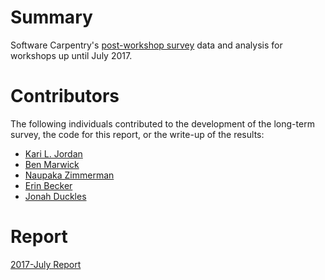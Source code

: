# Summary
Software Carpentry's [post-workshop survey](https://github.com/carpentries/assessment/blob/master/learner-assessment/software-carpentry/surveys/postsurvey.pdf) data and analysis for workshops up until July 2017.

# Contributors
The following individuals contributed to the development of the long-term survey, the code for this report, or the write-up of the results: 
+ [Kari L. Jordan](https://github.com/kariljordan) 
+ [Ben Marwick](https://github.com/benmarwick) 
+ [Naupaka Zimmerman](https://github.com/naupaka) 
+ [Erin Becker](https://github.com/ErinBecker) 
+ [Jonah Duckles](https://github.com/jduckles)   

# Report
[2017-July Report](https://carpentries.github.io/assessment/learner-assessment/software-carpentry/postworkshop/2017-July/2017-July-post.html)
